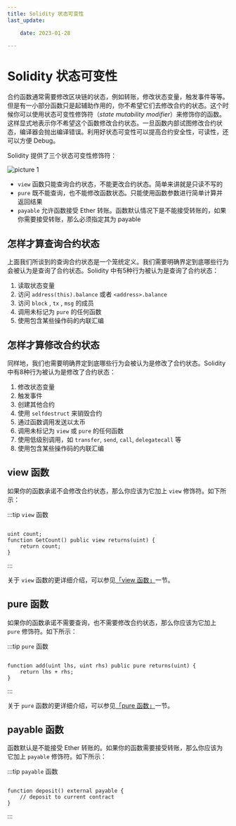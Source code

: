 ```yaml
---
title: Solidity 状态可变性
last_update:

    date: 2023-01-28

---
```


# Solidity 状态可变性

合约函数通常需要修改区块链的状态，例如转账，修改状态变量，触发事件等等。但是有一小部分函数只是起辅助作用的，你不希望它们去修改合约的状态。这个时候你可以使用状态可变性修饰符（*state mutability modifier*）来修饰你的函数。这样显式地表示你不希望这个函数修改合约状态。一旦函数内部试图修改合约状态，编译器会抛出编译错误。利用好状态可变性可以提高合约安全性，可读性，还可以方便 Debug。

Solidity 提供了三个状态可变性修饰符：

![picture 1](assets/state-mutability/1674825720506.png)  


- `view` 函数只能查询合约状态，不能更改合约状态。简单来讲就是只读不写的
- `pure` 既不能查询，也不能修改函数状态。只能使用函数参数进行简单计算并返回结果
- `payable` 允许函数接受 Ether 转账。函数默认情况下是不能接受转账的，如果你需要接受转账，那么必须指定其为 payable

## 怎样才算查询合约状态

上面我们所谈到的查询合约状态是一个笼统定义。我们需要明确界定到底哪些行为会被认为是查询了合约状态。Solidity 中有5种行为被认为是查询了合约状态：

1. 读取状态变量
2. 访问  `address(this).balance` 或者 `<address>.balance`
3. 访问 `block` , `tx` , `msg` 的成员
4. 调用未标记为 `pure` 的任何函数
5. 使用包含某些操作码的内联汇编 

## 怎样才算修改合约状态

同样地，我们也需要明确界定到底哪些行为会被认为是修改了合约状态。Solidity 中有8种行为被认为是修改了合约状态：

1. 修改状态变量
2. 触发事件
3. 创建其他合约
4. 使用 `selfdestruct` 来销毁合约
5. 通过函数调用发送以太币
6. 调用未标记为 `view` 或 `pure` 的任何函数
7. 使用低级别调用，如 `transfer`, `send`, `call`, `delegatecall` 等
8. 使用包含某些操作码的内联汇编

## view 函数

如果你的函数承诺不会修改合约状态，那么你应该为它加上 `view` 修饰符。如下所示：

:::tip `view` 函数

```solidity

uint count;
function GetCount() public view returns(uint) {
    return count;
}

```

:::

关于 `view` 函数的更详细介绍，可以参见[「view 函数」](function-view)一节。

## pure 函数

如果你的函数承诺不需要查询，也不需要修改合约状态，那么你应该为它加上 `pure` 修饰符。如下所示：

:::tip `pure` 函数

```solidity

function add(uint lhs, uint rhs) public pure returns(uint) {
    return lhs + rhs;
}

```

:::

关于 `pure` 函数的更详细介绍，可以参见[「pure 函数」](function-pure)一节。

## payable 函数

函数默认是不能接受 Ether 转账的。如果你的函数需要接受转账，那么你应该为它加上 `payable` 修饰符。如下所示：

:::tip `payable` 函数

```solidity

function deposit() external payable {
    // deposit to current contract
}

```

:::